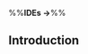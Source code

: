 <link rel="stylesheet" href="{{baseUrl}}/css/textbook.css">

<div class="website-content">

%%**IDEs →**%%

## Introduction

<div id="main">

<include src="what/embed.md" />

</div>

</div>
